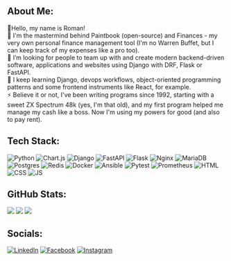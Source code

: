 ## About Me:

👋Hello, my name is Roman!
<br>
🔭 I'm the mastermind behind Paintbook (open-source) and Finances - my very own personal finance management tool (I'm no Warren Buffet, but I can keep track of my expenses like a pro too).
<br>
👯 I’m looking for people to team up with and create modern backend-driven software, applications and websites using Django with DRF, Flask or FastAPI.
<br>
🌱 I keep learning Django, devops workflows, object-oriented programming patterns and some frontend instruments like React, for example.
<br>
⚡ Believe it or not, I've been writing programs since 1992, starting with a sweet ZX Spectrum 48k (yes, I'm that old), and my first program helped me manage my cash like a boss. Now I'm using my powers for good (and also to pay rent).

## Tech Stack:
![Python](https://img.shields.io/badge/python-343434?style=for-the-badge&logo=python&logoColor=white) ![Chart.js](https://img.shields.io/badge/chart.js-343434.svg?style=for-the-badge&logo=chart.js&logoColor=white) ![Django](https://img.shields.io/badge/django-343434.svg?style=for-the-badge&logo=django&logoColor=white) ![FastAPI](https://img.shields.io/badge/FastAPI-343434?style=for-the-badge&logo=fastapi&logoColor=white) ![Flask](https://img.shields.io/badge/flask-343434.svg?style=for-the-badge&logo=flask&logoColor=white) ![Nginx](https://img.shields.io/badge/nginx-343434.svg?style=for-the-badge&logo=nginx&logoColor=white) ![MariaDB](https://img.shields.io/badge/MariaDB-343434?style=for-the-badge&logo=mariadb&logoColor=white) ![Postgres](https://img.shields.io/badge/postgres-343434.svg?style=for-the-badge&logo=postgresql&logoColor=white) ![Redis](https://img.shields.io/badge/redis-343434.svg?style=for-the-badge&logo=redis&logoColor=white) ![Docker](https://img.shields.io/badge/docker-343434.svg?style=for-the-badge&logo=docker&logoColor=white) ![Ansible](https://img.shields.io/badge/Ansible-343434?style=for-the-badge&logo=ansible&logoColor=white) ![Pytest](https://img.shields.io/badge/pytest-343434.svg?style=for-the-badge&logo=pytest&logoColor=white) ![Prometheus](https://img.shields.io/badge/Prometheus-343434.svg?style=for-the-badge&logo=prometheus&logoColor=white) ![HTML](https://img.shields.io/badge/html5-343434.svg?style=for-the-badge&logo=html5&logoColor=white) ![CSS](https://img.shields.io/badge/css3-343434.svg?style=for-the-badge&logo=css3&logoColor=white) ![JS](https://img.shields.io/badge/javascript-343434.svg?style=for-the-badge&logo=javascript&logoColor=white)

## GitHub Stats:
![](https://github-readme-stats-git-masterrstaa-rickstaa.vercel.app/api?username=spaut33&theme=transparent&hide_border=true&card_width=400) ![](https://github-readme-streak-stats.herokuapp.com/?user=spaut33&theme=transparent&hide_border=true&card_width=400)
![](https://github-profile-summary-cards.vercel.app/api/cards/profile-details?username=spaut33&theme=transparent)


## Socials:
[![LinkedIn](https://img.shields.io/badge/LinkedIn-%230077B5.svg?logo=linkedin&logoColor=white&style=for-the-badge)](https://linkedin.com/in/roman-petrakov-a160aa70) [![Facebook](https://img.shields.io/badge/Facebook-%231877F2.svg?logo=Facebook&logoColor=white&style=for-the-badge)](https://facebook.com/roman.petrakov.3) [![Instagram](https://img.shields.io/badge/Instagram-%23E4405F.svg?logo=Instagram&logoColor=white&style=for-the-badge)](https://instagram.com/roman.petrakov)
